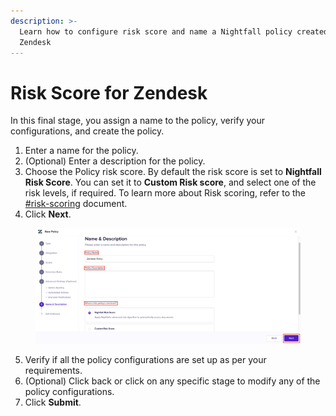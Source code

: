 ```yaml
---
description: >-
  Learn how to configure risk score and name a Nightfall policy created for
  Zendesk
---
```


# Risk Score for Zendesk

In this final stage, you assign a name to the policy, verify your configurations, and create the policy.&#x20;

1. Enter a name for the policy.
2. (Optional) Enter a description for the policy.&#x20;
3. Choose the Policy risk score. By default the risk score is set to **Nightfall Risk Score**. You can set it to **Custom Risk score**, and select one of the risk levels, if required. To learn more about Risk scoring, refer to the [#risk-scoring](../../detection_platform/policies/risk_score.md#risk-scoring "mention") document.
4. Click **Next**.

<figure><img src="../../.gitbook/assets/image (1110).png" alt=""><figcaption></figcaption></figure>

5. Verify if all the policy configurations are set up as per your requirements.
6. (Optional) Click back or click on any specific stage to modify any of the policy configurations.
7. Click **Submit**.
